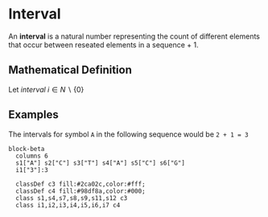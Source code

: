 # Interval

An __interval__ is a natural number representing the count of different elements that occur between reseated elements in a sequence + 1.

## Mathematical Definition

Let _interval_ $i \in N \backslash	\{0\}$


## Examples

The intervals for symbol `A` in the following sequence would be `2 + 1 = 3`
``` mermaid
block-beta
  columns 6
  s1["A"] s2["C"] s3["T"] s4["A"] s5["C"] s6["G"]
  i1["3"]:3

  classDef c3 fill:#2ca02c,color:#fff;
  classDef c4 fill:#98df8a,color:#000;
  class s1,s4,s7,s8,s9,s11,s12 c3
  class i1,i2,i3,i4,i5,i6,i7 c4
```

